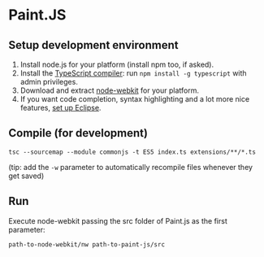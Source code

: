 Paint.JS
========

Setup development environment
-----------------------------
 1. Install node.js for your platform (install npm too, if asked).
 2. Install the [TypeScript compiler](https://www.npmjs.org/package/typescript): run `npm install -g typescript` with admin privileges.
 3. Download and extract [node-webkit](https://github.com/rogerwang/node-webkit) for your platform.
 4. If you want code completion, syntax highlighting and a lot more nice features, [set up Eclipse](https://github.com/Antaniasdasd/Paint.js/wiki/Setting-Up-IDE).

Compile (for development)
-------------------------
    tsc --sourcemap --module commonjs -t ES5 index.ts extensions/**/*.ts

(tip: add the `-w` parameter to automatically recompile files whenever they get saved)

Run
---
Execute node-webkit passing the src folder of Paint.js as the first parameter:

    path-to-node-webkit/nw path-to-paint-js/src
